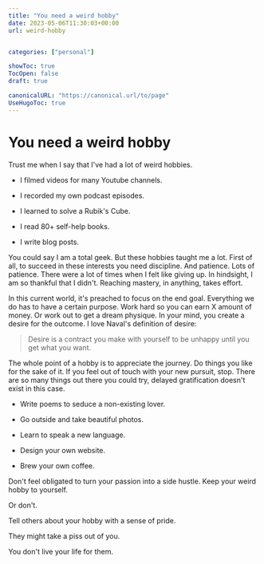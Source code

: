 ```yaml
---
title: "You need a weird hobby"
date: 2023-05-06T11:30:03+00:00
url: weird-hobby


categories: ["personal"]

showToc: true
TocOpen: false
draft: true

canonicalURL: "https://canonical.url/to/page"
UseHugoToc: true
---
```


# You need a weird hobby

Trust me when I say that I've had a lot of weird hobbies. 

- I filmed videos for many Youtube channels.

- I recorded my own podcast episodes.

- I learned to solve a Rubik's Cube.

- I read 80+ self-help books.

- I write blog posts. 

You could say I am a total geek. But these hobbies taught me a lot. First of all, to succeed in these interests you need discipline. And patience. Lots of patience. There were a lot of times when I felt like giving up. In hindsight, I am so thankful that I didn't. Reaching mastery, in anything, takes effort.

In this current world, it's preached to focus on the end goal. Everything we do has to have a certain purpose. Work hard so you can earn X amount of money. Or work out to get a dream physique. In your mind, you create a desire for the outcome. I love Naval's definition of desire: 

> Desire is a contract you make with yourself to be unhappy until you get what you want.

The whole point of a hobby is to appreciate the journey. Do things you like for the sake of it. If you feel out of touch with your new pursuit, stop. There are so many things out there you could try, delayed gratification doesn't exist in this case.

- Write poems to seduce a non-existing lover.

- Go outside and take beautiful photos. 

- Learn to speak a new language. 

- Design your own website. 

- Brew your own coffee. 

Don't feel obligated to turn your passion into a side hustle. Keep your weird hobby to yourself. 

Or don't. 

Tell others about your hobby with a sense of pride. 

They might take a piss out of you. 

You don't live your life for them. 